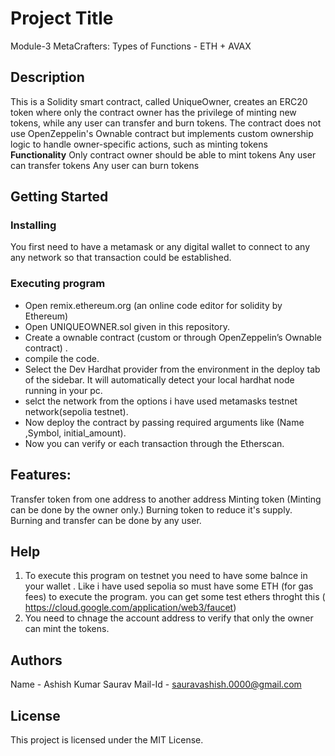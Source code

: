 # Project Title
Module-3 MetaCrafters: Types of Functions - ETH + AVAX
## Description
This is a  Solidity smart contract, called UniqueOwner, creates an ERC20 token where only the contract owner has the privilege of minting new tokens, while any user can transfer and burn tokens. The contract does not use OpenZeppelin's Ownable contract but implements custom ownership logic to handle owner-specific actions, such as minting tokens
**Functionality**
Only contract owner should be able to mint tokens
Any user can transfer tokens
Any user can burn tokens
## Getting Started
### Installing
You first need to have a metamask or any digital wallet to connect to any any network so that transaction could be established.

### Executing program
  * Open remix.ethereum.org (an online code editor for solidity by Ethereum)
  * Open UNIQUEOWNER.sol given in this repository.
  * Create a ownable contract (custom or through OpenZeppelin’s Ownable contract) .
  * compile the code.
  * Select the Dev Hardhat provider from the environment in the deploy tab of the sidebar. It will automatically detect your local hardhat node running in your pc.
  * selct the network from the options i have used metamasks testnet network(sepolia testnet).
  * Now deploy the contract by passing required arguments like (Name ,Symbol, initial_amount).
  * Now you can verify or each transaction through the Etherscan.
## Features:
Transfer token from one address to another address
Minting token (Minting can be done by the owner only.)
Burning token to reduce it's supply.
Burning and transfer can be done by any user.
## Help
1. To execute this program on testnet you need to have some balnce in your wallet . Like i have used sepolia so must have some ETH (for gas fees) to execute the program. you can get some test ethers throght this ( https://cloud.google.com/application/web3/faucet)
2. You need to chnage the account address to verify that only the owner can mint the tokens.
## Authors
Name - Ashish Kumar Saurav
Mail-Id - sauravashish.0000@gmail.com
## License

This project is licensed under the MIT License.
